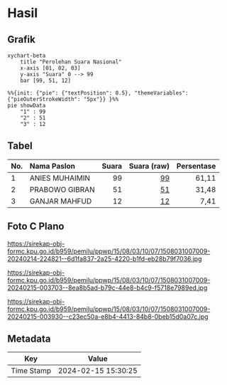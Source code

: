 # Hasil

## Grafik

```mermaid
xychart-beta
    title "Perolehan Suara Nasional"
    x-axis [01, 02, 03]
    y-axis "Suara" 0 --> 99
    bar [99, 51, 12]
```

```mermaid
%%{init: {"pie": {"textPosition": 0.5}, "themeVariables": {"pieOuterStrokeWidth": "5px"}} }%%
pie showData
    "1" : 99
    "2" : 51
    "3" : 12
```

## Tabel

| No. | Nama Paslon    | Suara | Suara (raw) | Persentase |
|:--- |:-------------- | -----:| -----------:| ----------:|
| 1   | ANIES MUHAIMIN | 99    | [99][p-1]   | 61,11      |
| 2   | PRABOWO GIBRAN | 51    | [51][p-2]   | 31,48      |
| 3   | GANJAR MAHFUD  | 12    | [12][p-3]   | 7,41       |


[p-1]: https://github.com/gigit-pemilu/pemilu-2024/blob/main/pilpres/hitung-suara/sub/15-jambi/sub/08-bungo/sub/03-pasar-muaro-bungo/sub/1007-bungo-timur/sub/009-tps/sub/paslon-1.txt
[p-2]: https://github.com/gigit-pemilu/pemilu-2024/blob/main/pilpres/hitung-suara/sub/15-jambi/sub/08-bungo/sub/03-pasar-muaro-bungo/sub/1007-bungo-timur/sub/009-tps/sub/paslon-2.txt
[p-3]: https://github.com/gigit-pemilu/pemilu-2024/blob/main/pilpres/hitung-suara/sub/15-jambi/sub/08-bungo/sub/03-pasar-muaro-bungo/sub/1007-bungo-timur/sub/009-tps/sub/paslon-3.txt

## Foto C Plano

https://sirekap-obj-formc.kpu.go.id/b959/pemilu/ppwp/15/08/03/10/07/1508031007009-20240214-224821--6d1fa837-2a25-4220-b1fd-eb28b79f7036.jpg

https://sirekap-obj-formc.kpu.go.id/b959/pemilu/ppwp/15/08/03/10/07/1508031007009-20240215-003703--8ea8b5ad-b79c-44e8-b4c9-f5718e7989ed.jpg

https://sirekap-obj-formc.kpu.go.id/b959/pemilu/ppwp/15/08/03/10/07/1508031007009-20240215-003930--c23ec50a-e8b4-4413-84b8-0beb15d0a07c.jpg


## Metadata

| Key        | Value               |
| ---------- | ------------------- |
| Time Stamp | 2024-02-15 15:30:25 |



